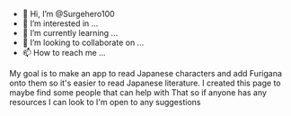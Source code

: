 - 👋 Hi, I’m @Surgehero100
- 👀 I’m interested in ...
- 🌱 I’m currently learning ...
- 💞️ I’m looking to collaborate on ...
- 📫 How to reach me ...

<!---
Surgehero100/Surgehero100 is a ✨ special ✨ repository because its `README.md` (this file) appears on your GitHub profile.
You can click the Preview link to take a look at your changes.
--->
My goal is to make an app to read Japanese characters and add Furigana onto them so it's easier to read Japanese literature. I created this page to maybe find some people that can help with
That so if anyone has any resources I can look to I'm open to any suggestions
